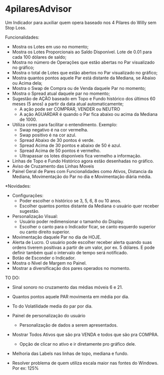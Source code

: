 # 4pilaresAdvisor
Um Indicador para auxiliar quem opera baseado nos 4 Pilares do Willy sem Stop Loss.

Funcionalidades:

* Mostra os Lotes em uso no momento;
* Mostra os Lotes Proporcionais ao Saldo Disponível. Lote de 0.01 para cada 100 dólares de saldo;
* Mostra no número de Operações que estão abertas no Par visualizado no gráfico;
* Mostra o total de Lotes que estão abertos no Par visualizado no gráfico;
* Mostra quantos pontos aquele Par está distante da Mediana, se Abaixo ou Acima dela;
* Mostra o Swap de Compra ou de Venda daquele Par no momento;
* Mostra o Spread atual daquele par no momento;
* Sugestão de AÇÃO baseado em Topo e Fundo histórico dos últimos 60 meses (5 anos) a partir da data atual automaticamente;
  - A ação pode ser COMPRAR, VENDER ou NEUTRO
  - A ação AGUARDAR é quando o Par fica abaixo ou acima da Mediana de 1000.
* Utiliza cores para facilitar o entendimento. Exemplo:
  - Swap negativo é na cor vermelha.
  - Swap positivo é na cor azul.
  - Spread Abaixo de 30 pontos é verde.
  - Spread Acima de 30 pontos e abaixo de 50 é azul.
  - Spread Acima de 50 pontos é vermelho.
  - Ultrapassar os lotes disponíveis fica vermelho a informação.
* Linhas de Topo e Fundo Histórico agora estão desenhadas no gráfico.
* Aviso de Cruzamento das Linhas Moveis
* Painel Geral de Pares com Funcionalidades como Ativos, Distancia da Mediana, Movimentação do Par no dia e Movimentação diária média.

*Novidades:

* Configurações:
  - Poder escolher o histórico se 3, 5, 6, 8 ou 10 anos.
  - Escolher quantos pontos distante da Mediana o usuário quer receber sugestão.
* Personalização Visual:
  - Usuário poder redimensionar o tamanho do Display.
  - Escolher o canto para o Indicador ficar, se canto esquerdo superior ou canto direito superior.
* Movimentação daquele Par no dia de HOJE.
* Alerta de Lucro. O usuário pode escolher receber alerta quando suas ordens tiverem positivas a partir de um valor, por ex. 5 dólares. E pode definir também qual o intervalo de tempo será notificado.
* Botão de Esconder o Indicador.
* Mostra o Nivel de Margem no Painel.
* Mostrar a diversificação dos pares operados no momento.
  


TO DO:


* Sinal sonoro no cruzamento das médias móveis 6 e 21.
* Quantos pontos aquele PAR movimenta em média por dia.
* To do Volatilidade media do par por dia.
* Painel de personalização do usuário
  - Personalização de dados a serem apresentados.

* Mostrar Todos Ativos que são pra VENDA e todos que são pra COMPRA.
  - Opção de clicar no ativo e ir diretamente pro gráfico dele.

* Melhoria das Labels nas linhas de topo, mediana e fundo.
* Resolver problema de quem utiliza escala maior nas fontes do Windows. Por ex: 125%

